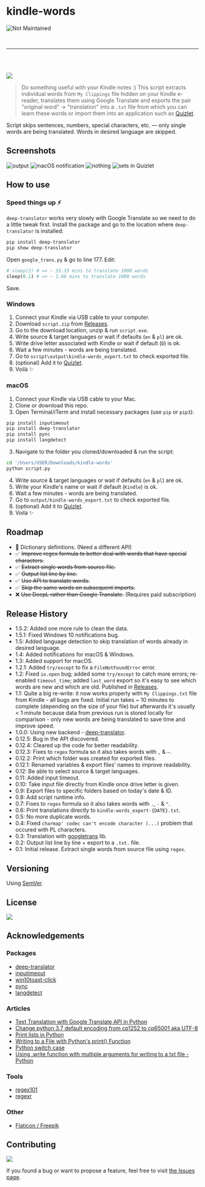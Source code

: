 # kindle-words

![Not Maintained](https://img.shields.io/badge/Maintenance%20Level-Not%20Maintained-yellow.svg)

<br>
<hr>
<br>
<br>

![](https://img.shields.io/badge/platform-Windows%20%7C%20macOS-blue)

> Do something useful with your Kindle notes :) This script extracts individual words from `My Clippings` file hidden on your Kindle e-reader, translates them using Google Translate and exports the pair "original word" → "translation" into a `.txt` file from which you can learn these words or import them into an application such as [Quizlet](https://quizlet.com/).

Script skips sentences, numbers, special characters, etc. — only single words are being translated. Words in desired language are skipped.

## Screenshots
![output](https://user-images.githubusercontent.com/6877391/111391325-ac6d1f80-86b4-11eb-9816-470e442a1034.png)
![macOS notification](https://user-images.githubusercontent.com/6877391/111626634-8e0b3f00-87ee-11eb-8b1c-0379db96bc8c.jpeg)
![nothing](https://user-images.githubusercontent.com/6877391/111667392-f40abd00-8814-11eb-9b66-9d9ec19b92d5.png)
![sets in Quizlet](https://user-images.githubusercontent.com/6877391/111392214-631dcf80-86b6-11eb-99c1-95ba4c997834.png)

## How to use

### Speed things up ⚡
`deep-translator` works very slowly with Google Translate so we need to do a little tweak first. Install the package and go to the location where `deep-translator` is installed:
```sh
pip install deep-translator
pip show deep-translator
```
Open `google_trans.py` & go to line 177. Edit:
```py
# sleep(2) # => ~ 33.33 mins to translate 1000 words
sleep(0.1) # => ~ 1.66 mins to translate 1000 words
```
Save.

### Windows
1. Connect your Kindle via USB cable to your computer.
2. Download `script.zip` from [Releases](https://github.com/vardecab/kindle-words/releases).
3. Go to the download location, unzip & run `script.exe`. 
4. Write source & target languages or wait if defaults (`en` & `pl`) are ok.
5. Write drive letter associated with Kindle or wait if default (`D`) is ok.
6. Wait a few minutes - words are being translated.
7. Go to `script\output\kindle-words_export.txt` to check exported file.
8. (optional) Add it to [Quizlet](https://quizlet.com/).
9. Voilà ✨

### macOS
1. Connect your Kindle via USB cable to your Mac.
2. Clone or download this repo.
3. Open Terminal/iTerm and install necessary packages (use `pip` or `pip3`):
```py
pip install inputimeout
pip install deep-translator 
pip install pync
pip install langdetect
```
3. Navigate to the folder you cloned/downloaded & run the script:
```sh
cd '/Users/USER/Downloads/kindle-words'
python script.py
``` 
4. Write source & target languages or wait if defaults (`en` & `pl`) are ok.
5. Write your Kindle's name or wait if default (`Kindle`) is ok.
6. Wait a few minutes - words are being translated.
7. Go to `output/kindle-words_export.txt` to check exported file.
8. (optional) Add it to [Quizlet](https://quizlet.com/).
9. Voilà ✨

## Roadmap
 
- 🎯 Dictionary definitions. (Need a different API)
- ✅ <del>Improve regex formula to better deal with words that have special characters.</del>
- ✅ <del>Extract single words from source file.</del>
- ✅ <del>Output list line by line.</del> 
- ✅ <del>Use API to translate words.</del>
- ✅ <del>Skip the same words on subsequent imports.</del>
- ❌ <del>Use DeepL rather than Google Translate.</del> (Requires paid subscription)

## Release History

- 1.5.2: Added one more rule to clean the data.
- 1.5.1: Fixed Windows 10 notifications bug.
- 1.5: Added language detection to skip translation of words already in desired language.
- 1.4: Added notifications for macOS & Windows.
- 1.3: Added support for macOS.
- 1.2.1: Added `try/except` to fix a `FileNotFoundError` error.
- 1.2: Fixed `io.open` bug; added some `try/except` to catch more errors; re-enabled `timeout_time`; added `last_word` export so it's easy to see which words are new and which are old. Published in [Releases](https://github.com/vardecab/kindle-words/releases).
- 1.1: Quite a big re-write: it now works properly with `My Clippings.txt` file from Kindle - all bugs are fixed. Initial run takes ~ 10 minutes to complete (depending on the size of your file) but afterwards it's usually < 1 minute because data from previous run is stored locally for comparison - only new words are being translated to save time and improve speed.
- 1.0.0: Using new backend - [deep-translator](https://github.com/nidhaloff/deep-translator). 
- 0.12.5: Bug in the API discovered.
- 0.12.4: Cleared up the code for better readability.
- 0.12.3: Fixes to `regex` formula so it also takes words with `,` & `—`.
- 0.12.2: Print which folder was created for exported files.
- 0.12.1: Renamed variables & export files' names to improve readability. 
- 0.12: Be able to select source & target languages.
- 0.11: Added input timeout.
- 0.10: Take input file directly from Kindle once drive letter is given.
- 0.9: Export files to specific folders based on today's date & ID. 
- 0.8: Add script runtime info.
- 0.7: Fixes to `regex` formula so it also takes words with `.`, `-` & `"`.
- 0.6: Print translations directly to `kindle-words_export-{DATE}.txt`.   
- 0.5: No more duplicate words.
- 0.4: Fixed `charmap' codec can't encode character (...)` problem that occured with PL characters. 
- 0.3: Translation with [googletrans](https://pypi.org/project/googletrans) lib.
-   0.2: Output list line by line + export to a `.txt.` file. 
-   0.1: Initial release. Extract single words from source file using `regex`.

## Versioning

Using [SemVer](http://semver.org/).

## License

![](https://img.shields.io/github/license/vardecab/kindle-words)
<!-- 
GNU General Public License v3.0, see [LICENSE.md](https://github.com/vardecab/umbrella/blob/master/LICENSE). -->

## Acknowledgements
### Packages
- [deep-translator](https://github.com/nidhaloff/deep-translator)
- [inputimeout](https://pypi.org/project/inputimeout/)
- [win10toast-click](https://github.com/vardecab/win10toast-click)
- [pync](https://github.com/SeTeM/pync)
- [langdetect](https://pypi.org/project/langdetect/)
### Articles
- [Text Translation with Google Translate API in Python](https://stackabuse.com/text-translation-with-google-translate-api-in-python/)
- [Change python 3.7 default encoding from cp1252 to cp65001 aka UTF-8](https://stackoverflow.com/questions/56995919/change-python-3-7-default-encoding-from-cp1252-to-cp65001-aka-utf-8)
- [Print lists in Python](https://www.geeksforgeeks.org/print-lists-in-python-4-different-ways/)
- [Writing to a File with Python's print() Function](https://stackabuse.com/writing-to-a-file-with-pythons-print-function/)
- [Python switch case](https://www.journaldev.com/15642/python-switch-case)
- [Using .write function with multiple arguments for writing to a txt file - Python](https://stackoverflow.com/questions/47425891/using-write-function-with-multiple-arguments-for-writing-to-a-txt-file-python)
### Tools
- [regex101](https://regex101.com/)
- [regexr](https://regexr.com/)
### Other
- [Flaticon / Freepik](https://www.flaticon.com/)

## Contributing

![](https://img.shields.io/github/issues/vardecab/kindle-words)

If you found a bug or want to propose a feature, feel free to visit [the Issues page](https://github.com/vardecab/kindle-words/issues).
